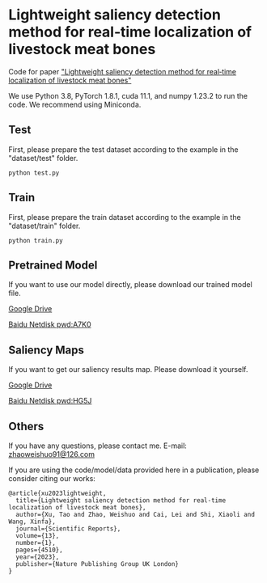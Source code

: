 # Lightweight saliency detection method for real‑time localization of livestock meat bones
Code for paper ["Lightweight saliency detection method for real‑time localization of livestock meat bones"](https://www.nature.com/articles/s41598-023-31551-6.pdf) 

We use Python 3.8, PyTorch 1.8.1, cuda 11.1, and numpy 1.23.2 to run the code. We recommend using Miniconda.

## Test

First, please prepare the test dataset according to the example in the "dataset/test" folder.

```
python test.py
```

## Train

First, please prepare the train dataset according to the example in the "dataset/train" folder.

```
python train.py
```

## Pretrained Model 
If you want to use our model directly, please download our trained model file.

[Google Drive](https://drive.google.com/file/d/1hl6MXgNBBML5Ep9EX8l2pS6GrGkPkBDc/view?usp=sharing) 

[Baidu Netdisk pwd:A7K0](https://pan.baidu.com/s/1PFudkn642El1gp7rSQ7A6w?pwd=A7K0)

## Saliency Maps
If you want to get our saliency results map. Please download it yourself.

[Google Drive](https://drive.google.com/file/d/1rxS-90Z9R32aI25xQJU5xrG-6cRD_hy0/view?usp=sharing) 

[Baidu Netdisk pwd:HG5J](https://pan.baidu.com/s/1zwzCMe12HZXi_7PSLZjqDA?pwd=HG5J)

## Others

If you have any questions, please contact me. E-mail: zhaoweishuo91@126.com

If you are using the code/model/data provided here in a publication, please consider citing our works:
```
@article{xu2023lightweight,
  title={Lightweight saliency detection method for real-time localization of livestock meat bones},
  author={Xu, Tao and Zhao, Weishuo and Cai, Lei and Shi, Xiaoli and Wang, Xinfa},
  journal={Scientific Reports},
  volume={13},
  number={1},
  pages={4510},
  year={2023},
  publisher={Nature Publishing Group UK London}
}
```